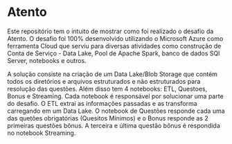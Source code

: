 # Atento

Este repositório tem o intuito de mostrar como foi realizado o desafio da Atento.
O desafio foi 100% desenvolvido utilizando o Microsoft Azure como ferramenta Cloud que serviu para diversas atividades como construção de Conta de Serviço - Data Lake, Pool de Apache Spark, banco de dados SQl Server, notebooks e outros.

A solução consiste na criação de um Data Lake/Blob Storage que contém todos os diretórios e arquivos estruturados e não estruturados para resolução das questões. Além disso tem 4 notebooks: ETL, Questoes, Bonus e Streaming. Cada notebook é responsável por solucionar uma parte do desafio. O ETL extrai as informações passadas e as transforma carregando em um Data Lake. O notebook de Questões responde cada uma das quetões obrigatórias (Quesitos Mínimos) e o Bonus responde as 2 primeiras questões bônus. A terceira e última questão bônus é respondida no notebook Streaming. 
